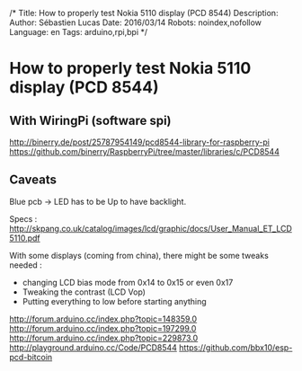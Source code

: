 /*
Title: How to properly test Nokia 5110 display (PCD 8544)
Description: 
Author: Sébastien Lucas
Date: 2016/03/14
Robots: noindex,nofollow
Language: en
Tags: arduino,rpi,bpi
*/
# How to properly test Nokia 5110 display (PCD 8544)

## With WiringPi (software spi)

http://binerry.de/post/25787954149/pcd8544-library-for-raspberry-pi
https://github.com/binerry/RaspberryPi/tree/master/libraries/c/PCD8544

## Caveats

Blue pcb -> LED has to be Up to have backlight.

Specs : http://skpang.co.uk/catalog/images/lcd/graphic/docs/User_Manual_ET_LCD5110.pdf

With some displays (coming from china), there might be some tweaks needed :

 * changing LCD bias mode from 0x14 to 0x15 or even 0x17
 * Tweaking the contrast (LCD Vop)
 * Putting everything to low before starting anything

http://forum.arduino.cc/index.php?topic=148359.0
http://forum.arduino.cc/index.php?topic=197299.0
http://forum.arduino.cc/index.php?topic=229873.0
http://playground.arduino.cc/Code/PCD8544
https://github.com/bbx10/esp-pcd-bitcoin









